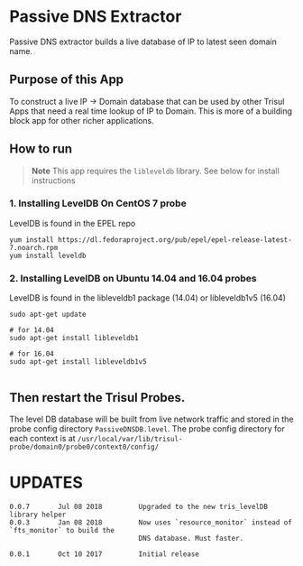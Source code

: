 # Passive DNS Extractor

Passive DNS extractor builds a live database of IP to latest seen domain name. 

## Purpose of this App

To construct a live IP -> Domain database that can be used by other Trisul Apps that need a real time
lookup of IP to Domain.  This is more of a building block app for other richer applications. 

## How to run

> **Note** This app requires the `libleveldb` library. See below for install instructions  


### 1. Installing LevelDB On CentOS 7 probe 

LevelDB is found in the EPEL repo

````
yum install https://dl.fedoraproject.org/pub/epel/epel-release-latest-7.noarch.rpm
yum install leveldb
````


### 2. Installing LevelDB on Ubuntu 14.04 and 16.04 probes

LevelDB is found in the libleveldb1 package (14.04) or libleveldb1v5 (16.04)

````
sudo apt-get update 

# for 14.04
sudo apt-get install libleveldb1 

# for 16.04
sudo apt-get install libleveldb1v5 


````
## Then restart the Trisul Probes. 

The level DB database will be built from live network traffic and stored in 
the probe  config directory `PassiveDNSDB.level`. The probe config 
directory for each context is at `/usr/local/var/lib/trisul-probe/domain0/probe0/context0/config/`


UPDATES
=======

````
0.0.7		Jul 08 2018			Upgraded to the new tris_levelDB library helper
0.0.3		Jan 08 2018			Now uses `resource_monitor` instead of `fts_monitor` to build the 
                                DNS database. Must faster. 

0.0.1		Oct 10 2017			Initial release 
````


